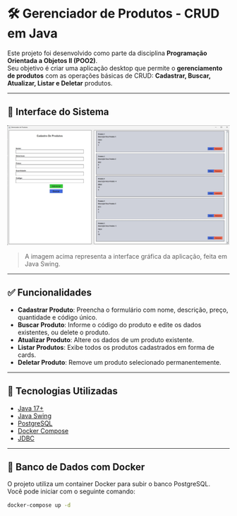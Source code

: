 # 🛠️ Gerenciador de Produtos - CRUD em Java

Este projeto foi desenvolvido como parte da disciplina **Programação Orientada a Objetos II (POO2)**.  
Seu objetivo é criar uma aplicação desktop que permite o **gerenciamento de produtos** com as operações básicas de CRUD: **Cadastrar, Buscar, Atualizar, Listar e Deletar** produtos.

---

## 📸 Interface do Sistema

![Visão geral da aplicação](./assets/image.png)

> A imagem acima representa a interface gráfica da aplicação, feita em Java Swing.

---

## ✅ Funcionalidades

- **Cadastrar Produto**: Preencha o formulário com nome, descrição, preço, quantidade e código único.
- **Buscar Produto**: Informe o código do produto e edite os dados existentes, ou delete o produto.
- **Atualizar Produto**: Altere os dados de um produto existente.
- **Listar Produtos**: Exibe todos os produtos cadastrados em forma de cards.
- **Deletar Produto**: Remove um produto selecionado permanentemente.

---

## 🧰 Tecnologias Utilizadas

- [Java 17+](https://www.oracle.com/java/)
- [Java Swing](https://docs.oracle.com/javase/tutorial/uiswing/)
- [PostgreSQL](https://www.postgresql.org/)
- [Docker Compose](https://docs.docker.com/compose/)
- [JDBC](https://docs.oracle.com/javase/8/docs/technotes/guides/jdbc/)

---

## 🐳 Banco de Dados com Docker

O projeto utiliza um container Docker para subir o banco PostgreSQL.  
Você pode iniciar com o seguinte comando:

```bash
docker-compose up -d
